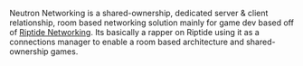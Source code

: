 Neutron Networking is a shared-ownership, dedicated server & client relationship, room based networking solution mainly for game dev based off of [Riptide Networking](https://github.com/RiptideNetworking/Riptide). Its basically a rapper on Riptide using it as a connections manager to enable a room based architecture and shared-ownership games.
